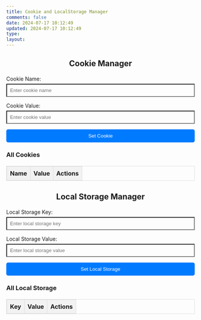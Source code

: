 ```yaml
---
title: Cookie and LocalStorage Manager
comments: false
date: 2024-07-17 10:12:49
updated: 2024-07-17 10:12:49
type:
layout:
---
```

<style>
/*
    .container {
        background: #fff;
        padding: 20px;
        border-radius: 10px;
        box-shadow: 0 0 10px rgba(0, 0, 0, 0.1);
        width: 500px;
    } */
    .container h2 {
        margin-bottom: 20px;
        text-align: center;
    }
    .form-group {
        margin-bottom: 15px;
        color: var(--color-p);
    }
    .form-group label {
        display: block;
        margin-bottom: 5px;
    }
    .form-group input {
        width: 100%;
        padding: 8px;
        box-sizing: border-box;
        background-color: var(--color-p);
    }
    .form-group button {
        width: 100%;
        padding: 10px;
        background-color: #007BFF;
        color: white;
        border: none;
        border-radius: 5px;
        cursor: pointer;
    }
    .form-group button:hover {
        background-color: #0056b3;
    }
    table {
        width: 100%;
        border-collapse: collapse;
        margin-top: 20px;
    }
    table, th, td {
        border: 1px solid #ddd;
    }
    th, td {
        padding: 8px;
        text-align: left;
    }
    th {
        background-color: #f2f2f2;
    }
    .delete-btn {
        background-color: #dc3545;
        color: white;
        border: none;
        padding: 5px 10px;
        border-radius: 5px;
        cursor: pointer;
    }
    .delete-btn:hover {
        background-color: #c82333;
    }
</style>

<div class="container"><h2>Cookie Manager</h2><div class="form-group"><label for="cookieName">Cookie Name:</label><input type="text" id="cookieName" placeholder="Enter cookie name"></div><div class="form-group"><label for="cookieValue">Cookie Value:</label><input type="text" id="cookieValue" placeholder="Enter cookie value"></div><div class="form-group"><button onclick="setCookie()">Set Cookie</button></div><h3>All Cookies</h3><table id="cookieTable"><thead><tr><th>Name</th><th>Value</th><th>Actions</th></tr></thead><tbody><!-- Cookie rows will be added here --></tbody></table><h2>Local Storage Manager</h2><div class="form-group"><label for="storageKey">Local Storage Key:</label><input type="text" id="storageKey" placeholder="Enter local storage key"></div><div class="form-group"><label for="storageValue">Local Storage Value:</label><input type="text" id="storageValue" placeholder="Enter local storage value"></div><div class="form-group"><button onclick="setLocalStorage()">Set Local Storage</button></div><h3>All Local Storage</h3><table id="storageTable"><thead><tr><th>Key</th><th>Value</th><th>Actions</th></tr></thead><tbody><!-- Local storage rows will be added here --></tbody></table></div>

<script>
    function setCookie() {
        const name = document.getElementById('cookieName').value;
        const value = document.getElementById('cookieValue').value;
        if (name && value) {
            document.cookie = `${name}=${value}; path=/;`;
            iziToast.success({
                position: 'topRight',
                title: '成功!',
            });
            displayCookies();
        } else {
            iziToast.error({
                position: 'topRight',
                title: '请同时填写两个栏目',
            });
        }
    }

    function deleteCookie(name) {
        document.cookie = `${name}=; path=/; expires=Thu, 01 Jan 1970 00:00:00 GMT`;
        iziToast.success({
            position: 'topRight',
            title: 'Cookie 已成功删除！',
        });
        displayCookies();
    }

    function displayCookies() {
        const cookieTableBody = document.getElementById('cookieTable').getElementsByTagName('tbody')[0];
        cookieTableBody.innerHTML = ''; // Clear existing rows
        const cookieArr = document.cookie.split('; ');
        for (let i = 0; i < cookieArr.length; i++) {
            const cookiePair = cookieArr[i].split('=');
            const row = cookieTableBody.insertRow();
            const nameCell = row.insertCell(0);
            const valueCell = row.insertCell(1);
            const actionCell = row.insertCell(2);
            nameCell.textContent = cookiePair[0];
            valueCell.textContent = cookiePair[1];
            actionCell.innerHTML = `<button class="delete-btn" onclick="deleteCookie('${cookiePair[0]}')">Delete</button>`;
        }
    }

    function setLocalStorage() {
        const key = document.getElementById('storageKey').value;
        const value = document.getElementById('storageValue').value;
        if (key && value) {
            localStorage.setItem(key, value);
            iziToast.success({
                position: 'topRight',
                title: '成功添加本地存储！',
            });
            displayLocalStorage();
        } else {
            iziToast.error({
                position: 'topRight',
                title: '请同时填写两个栏目',
            });
        }
    }

    function deleteLocalStorage(key) {
        localStorage.removeItem(key);
        iziToast.success({
            position: 'topRight',
            title: '本地存储已成功删除！',
        });
        displayLocalStorage();
    }

    function displayLocalStorage() {
        const storageTableBody = document.getElementById('storageTable').getElementsByTagName('tbody')[0];
        storageTableBody.innerHTML = ''; // Clear existing rows
        for (let i = 0; i < localStorage.length; i++) {
            const key = localStorage.key(i);
            const value = localStorage.getItem(key);
            const row = storageTableBody.insertRow();
            const keyCell = row.insertCell(0);
            const valueCell = row.insertCell(1);
            const actionCell = row.insertCell(2);
            keyCell.textContent = key;
            valueCell.textContent = value;
            actionCell.innerHTML = `<button class="delete-btn" onclick="deleteLocalStorage('${key}')">Delete</button>`;
        }
    }

    // Display cookies and local storage on page load
    // window.addEventListener('load', function() {
    //     displayCookies();
    //     displayLocalStorage();
    // });
    document.addEventListener('DOMContentLoaded', function() {
        displayCookies();
        displayLocalStorage();
    });
    document.addEventListener('pjax:complete', function() {
        displayCookies();
        displayLocalStorage();
    });

</script>

